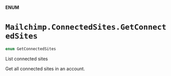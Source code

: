 **ENUM**

# `Mailchimp.ConnectedSites.GetConnectedSites`

```swift
enum GetConnectedSites
```

List connected sites

Get all connected sites in an account.
